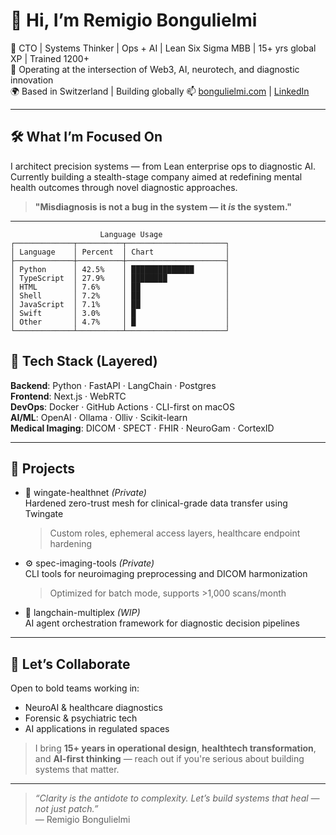 # 👋 Hi, I’m Remigio Bongulielmi

🔧 CTO | Systems Thinker | Ops + AI | Lean Six Sigma MBB | 15+ yrs global XP | Trained 1200+                                                                       
🧠 Operating at the intersection of Web3, AI, neurotech, and diagnostic innovation  
🌍 Based in Switzerland | Building globally
📫 [bongulielmi.com](https://www.remigiobongulielmi.com) | [LinkedIn](https://www.linkedin.com/in/thesingularity/)

---

## 🛠️ What I’m Focused On

I architect precision systems — from Lean enterprise ops to diagnostic AI.  
Currently building a stealth-stage company aimed at redefining mental health outcomes through novel diagnostic approaches.

> **"Misdiagnosis is not a bug in the system — it *is* the system."**

---
```text
                    Language Usage
┌─────────────┬──────────┬──────────────────────┐
│ Language    │ Percent  │ Chart                │
├─────────────┼──────────┼──────────────────────┤
│ Python      │ 42.5%    │ ██████████████       │
│ TypeScript  │ 27.9%    │ ████████             │
│ HTML        │ 7.6%     │ ██                   │
│ Shell       │ 7.2%     │ ██                   │
│ JavaScript  │ 7.1%     │ ██                   │
│ Swift       │ 3.0%     │ █                    │
│ Other       │ 4.7%     │ █                    │
└─────────────┴──────────┴──────────────────────┘
```

## 🧰 Tech Stack (Layered)

**Backend**: Python · FastAPI · LangChain · Postgres  
**Frontend**: Next.js · WebRTC  
**DevOps**: Docker · GitHub Actions · CLI-first on macOS  
**AI/ML**: OpenAI · Ollama · Olliv · Scikit-learn  
**Medical Imaging**: DICOM · SPECT · FHIR · NeuroGam · CortexID

---

## 📂 Projects

- 🔐 	wingate-healthnet *(Private)*  
  Hardened zero-trust mesh for clinical-grade data transfer using Twingate  
  > Custom roles, ephemeral access layers, healthcare endpoint hardening

- ⚙️ spec-imaging-tools *(Private)*  
  CLI tools for neuroimaging preprocessing and DICOM harmonization  
  > Optimized for batch mode, supports >1,000 scans/month

- 🧩 langchain-multiplex *(WIP)*  
  AI agent orchestration framework for diagnostic decision pipelines

---

## 🤝 Let’s Collaborate

Open to bold teams working in:

- NeuroAI & healthcare diagnostics  
- Forensic & psychiatric tech  
- AI applications in regulated spaces

> I bring **15+ years in operational design**, **healthtech transformation**, and **AI-first thinking** — reach out if you're serious about building systems that matter.

---

> *“Clarity is the antidote to complexity. Let’s build systems that heal — not just patch.”*  
> — Remigio Bongulielmi

<!--
**Bongulielmi/Bongulielmi** is a ✨ _special_ ✨ repository because its `README.md` (this file) appears on your GitHub profile.

Here are some ideas to get you started:

- 🔭 I’m currently working on ...
- 🌱 I’m currently learning ...
- 👯 I’m looking to collaborate on ...
- 🤔 I’m looking for help with ...
- 💬 Ask me about ...
- 📫 How to reach me: ...
- 😄 Pronouns: ...
- ⚡ Fun fact: ...
-->
